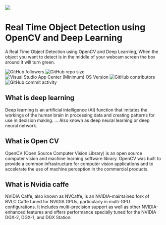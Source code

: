 ![](https://blog.axopen.com/2019/09/opencv-logo.png)

# Real Time Object Detection using OpenCV and Deep Learning

A Real Time Object Detection using OpenCV and Deep Learning, When the object you want to detect is in the middle of your webcam screen the box around it will turn green.
 
<img alt="GitHub followers" src="https://img.shields.io/github/followers/kalifiabillal?color=yellow&label=kalifiabillal&style=for-the-badge">   <img alt="GitHub repo size" src="https://img.shields.io/github/repo-size/kalifiabillal/Android-Arduino-Automotive?style=for-the-badge">   <img alt="Visual Studio App Center (Minimum) OS Version" src="https://img.shields.io/visual-studio-app-center/releases/osver/kalifiabillal/Android-Arduino-Automotive/a87b9e745655355612fff4418953e0c3f7074250?style=for-the-badge">   <img alt="GitHub contributors" src="https://img.shields.io/github/contributors/Kalifiabillal/Android-Arduino-Automotive?color=green&style=for-the-badge">   <img alt="GitHub commit activity" src="https://img.shields.io/github/commit-activity/y/kalifiabillal/Android-Arduino-Automotive?style=for-the-badge">

## What is deep learning 

Deep learning is an artificial intelligence (AI) function that imitates the workings of the human brain in processing data and creating patterns for use in decision making. ... Also known as deep neural learning or deep neural network.

## What is Open CV 

OpenCV (Open Source Computer Vision Library) is an open source computer vision and machine learning software library. OpenCV was built to provide a common infrastructure for computer vision applications and to accelerate the use of machine perception in the commercial products.

## What is Nvidia caffe

NVIDIA Caffe, also known as NVCaffe, is an NVIDIA-maintained fork of BVLC Caffe tuned for NVIDIA GPUs, particularly in multi-GPU configurations. It includes multi-precision support as well as other NVIDIA-enhanced features and offers performance specially tuned for the NVIDIA DGX-2, DGX-1, and DGX Station.
